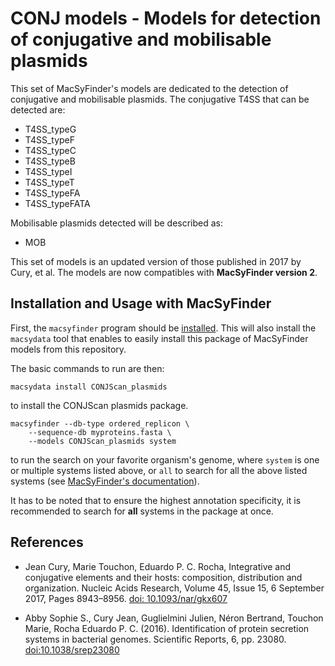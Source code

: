 # CONJ models - Models for detection of conjugative and mobilisable plasmids

This set of MacSyFinder's models are dedicated to the detection of conjugative and mobilisable plasmids.
The conjugative T4SS that can be detected are:

- T4SS_typeG
- T4SS_typeF
- T4SS_typeC
- T4SS_typeB
- T4SS_typeI
- T4SS_typeT
- T4SS_typeFA
- T4SS_typeFATA

Mobilisable plasmids detected will be described as:

- MOB

This set of models is an updated version of those published in 2017 by Cury, et al. The models are now compatibles with **MacSyFinder version 2**.

## Installation and Usage with MacSyFinder

First, the `macsyfinder` program should be [installed](http://macsyfinder.readthedocs.io/en/latest/). This will also install the `macsydata` tool that enables to easily install this package of MacSyFinder models from this repository.


The basic commands to run are then:

    macsydata install CONJScan_plasmids


to install the CONJScan plasmids package.

    macsyfinder --db-type ordered_replicon \
		--sequence-db myproteins.fasta \
		--models CONJScan_plasmids system 		


to run the search on your favorite organism's genome, where `system` is one or multiple systems listed above, or `all` to search for all the above listed systems
(see [MacSyFinder's documentation](http://macsyfinder.readthedocs.io/en/latest/)).


It has to be noted that to ensure the highest annotation specificity, it is recommended to search for **all** systems in the package at once.


## References

- Jean Cury, Marie Touchon, Eduardo P. C. Rocha,
  Integrative and conjugative elements and their hosts: composition, distribution and organization.
  Nucleic Acids Research, Volume 45, Issue 15, 6 September 2017, Pages 8943–8956.
  [doi: 10.1093/nar/gkx607](https://doi.org/10.1093/nar/gkx607)

- Abby Sophie S., Cury Jean, Guglielmini Julien, Néron Bertrand, Touchon Marie, Rocha Eduardo P. C.
  (2016).
  Identification of protein secretion systems in bacterial genomes.
  Scientific Reports, 6, pp. 23080.
  [doi:10.1038/srep23080](http://dx.doi.org/10.1038/srep23080)
